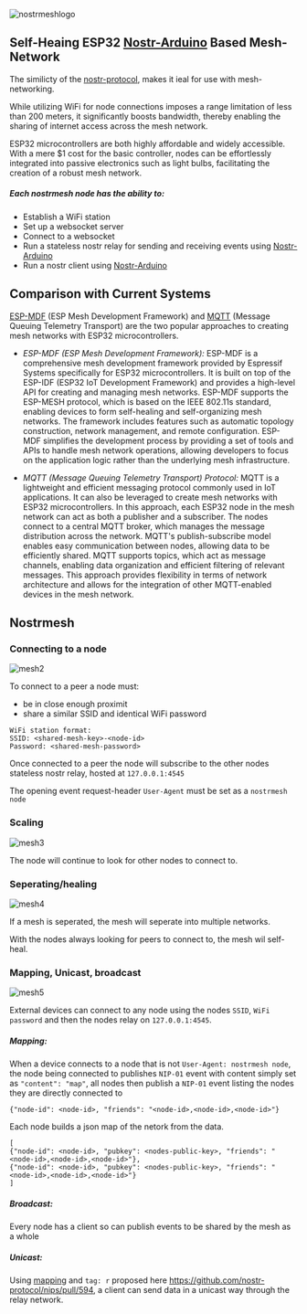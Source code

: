 ![nostrmeshlogo](https://github.com/lnbits/nostrmesh/assets/33088785/8634277b-79ab-4a96-b8d1-3fbe44f35fd4)

## Self-Heaing ESP32 <a href="https://github.com/lnbits/arduino-nostr">Nostr-Arduino</a> Based Mesh-Network

The similicty of the <a href="https://github.com/nostr-protocol/nostr">nostr-protocol</a>, makes it ieal for use with mesh-networking.

While utilizing WiFi for node connections imposes a range limitation of less than 200 meters, it significantly boosts bandwidth, thereby enabling the sharing of internet access across the mesh network.

ESP32 microcontrollers are both highly affordable and widely accessible. With a mere $1 cost for the basic controller, nodes can be effortlessly integrated into passive electronics such as light bulbs, facilitating the creation of a robust mesh network.

##### Each nostrmesh node has the ability to:
* Establish a WiFi station
* Set up a websocket server
* Connect to a websocket
* Run a stateless nostr relay for sending and receiving events using <a href="https://github.com/lnbits/arduino-nostr">Nostr-Arduino</a>
* Run a nostr client using <a href="https://github.com/lnbits/arduino-nostr">Nostr-Arduino</a>

## Comparison with Current Systems

<a href="https://github.com/espressif/esp-mdf">ESP-MDF</a> (ESP Mesh Development Framework) and <a href="https://mqtt.org/">MQTT</a>  (Message Queuing Telemetry Transport) are the two popular approaches to creating mesh networks with ESP32 microcontrollers.

* *ESP-MDF (ESP Mesh Development Framework):* ESP-MDF is a comprehensive mesh development framework provided by Espressif Systems specifically for ESP32 microcontrollers. It is built on top of the ESP-IDF (ESP32 IoT Development Framework) and provides a high-level API for creating and managing mesh networks. ESP-MDF supports the ESP-MESH protocol, which is based on the IEEE 802.11s standard, enabling devices to form self-healing and self-organizing mesh networks. The framework includes features such as automatic topology construction, network management, and remote configuration. ESP-MDF simplifies the development process by providing a set of tools and APIs to handle mesh network operations, allowing developers to focus on the application logic rather than the underlying mesh infrastructure.

* *MQTT (Message Queuing Telemetry Transport) Protocol:* MQTT is a lightweight and efficient messaging protocol commonly used in IoT applications. It can also be leveraged to create mesh networks with ESP32 microcontrollers. In this approach, each ESP32 node in the mesh network can act as both a publisher and a subscriber. The nodes connect to a central MQTT broker, which manages the message distribution across the network. MQTT's publish-subscribe model enables easy communication between nodes, allowing data to be efficiently shared. MQTT supports topics, which act as message channels, enabling data organization and efficient filtering of relevant messages. This approach provides flexibility in terms of network architecture and allows for the integration of other MQTT-enabled devices in the mesh network.

## Nostrmesh

### Connecting to a node

![mesh2](https://github.com/lnbits/nostrmesh/assets/33088785/e6298f00-27c9-4952-bf83-73b8b9312043)

To connect to a peer a node must: 
* be in close enough proximit
* share a similar SSID and identical WiFi password

```
WiFi station format:
SSID: <shared-mesh-key>-<node-id>
Password: <shared-mesh-password>
```

Once connected to a peer the node will subscribe to the other nodes stateless nostr relay, hosted at `127.0.0.1:4545`

The opening event request-header `User-Agent` must be set as a `nostrmesh node`

### Scaling

![mesh3](https://github.com/lnbits/nostrmesh/assets/33088785/323bfbd9-7b9b-4810-8026-0b43e51d17e8)

The node will continue to look for other nodes to connect to.

### Seperating/healing

![mesh4](https://github.com/lnbits/nostrmesh/assets/33088785/9b5f9837-b509-4ca9-84d9-c860577cbc9a)

If a mesh is seperated, the mesh will seperate into multiple networks.

With the nodes always looking for peers to connect to, the mesh wil self-heal.

### Mapping, Unicast, broadcast

![mesh5](https://github.com/lnbits/nostrmesh/assets/33088785/3be3f3e7-aa8c-49b7-a0b5-7b9522f3930d)

External devices can connect to any node using the nodes `SSID`, `WiFi password` and then the nodes relay on `127.0.0.1:4545`. 

##### Mapping: 
When a device connects to a node that is not `User-Agent: nostrmesh node`, the node being connected to publishes `NIP-01` event with content simply set as `"content": "map"`, all nodes then publish a `NIP-01` event listing the nodes they are directly connected to 
```
{"node-id": <node-id>, "friends": "<node-id>,<node-id>,<node-id>"}
```
Each node builds a json map of the netork from the data. 
```
[
{"node-id": <node-id>, "pubkey": <nodes-public-key>, "friends": "<node-id>,<node-id>,<node-id>"}, 
{"node-id": <node-id>, "pubkey": <nodes-public-key>, "friends": "<node-id>,<node-id>,<node-id>"}
]
```

##### Broadcast:
Every node has a client so can publish events to be shared by the mesh as a whole

##### Unicast: 
Using <a href="https://github.com/lnbits/nostrmesh/blob/main/README.md#mapping">mapping</a> and `tag: r` proposed here https://github.com/nostr-protocol/nips/pull/594, a client can send data in a unicast way through the relay network.
